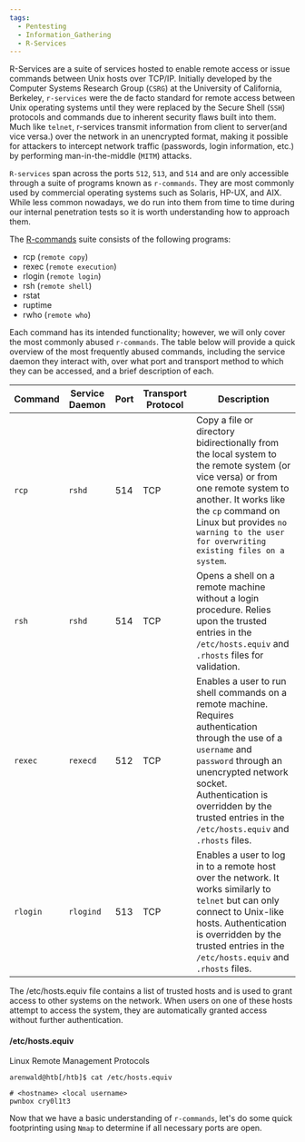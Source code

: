 ```yaml
---
tags:
  - Pentesting
  - Information_Gathering
  - R-Services
---
```

R-Services are a suite of services hosted to enable remote access or issue commands between Unix hosts over TCP/IP. Initially developed by the Computer Systems Research Group (`CSRG`) at the University of California, Berkeley, `r-services` were the de facto standard for remote access between Unix operating systems until they were replaced by the Secure Shell (`SSH`) protocols and commands due to inherent security flaws built into them. Much like `telnet`, r-services transmit information from client to server(and vice versa.) over the network in an unencrypted format, making it possible for attackers to intercept network traffic (passwords, login information, etc.) by performing man-in-the-middle (`MITM`) attacks.

`R-services` span across the ports `512`, `513`, and `514` and are only accessible through a suite of programs known as `r-commands`. They are most commonly used by commercial operating systems such as Solaris, HP-UX, and AIX. While less common nowadays, we do run into them from time to time during our internal penetration tests so it is worth understanding how to approach them.

The [R-commands](https://en.wikipedia.org/wiki/Berkeley_r-commands) suite consists of the following programs:

- rcp (`remote copy`)
- rexec (`remote execution`)
- rlogin (`remote login`)
- rsh (`remote shell`)
- rstat
- ruptime
- rwho (`remote who`)

Each command has its intended functionality; however, we will only cover the most commonly abused `r-commands`. The table below will provide a quick overview of the most frequently abused commands, including the service daemon they interact with, over what port and transport method to which they can be accessed, and a brief description of each.

|**Command**|**Service Daemon**|**Port**|**Transport Protocol**|**Description**|
|---|---|---|---|---|
|`rcp`|`rshd`|514|TCP|Copy a file or directory bidirectionally from the local system to the remote system (or vice versa) or from one remote system to another. It works like the `cp` command on Linux but provides `no warning to the user for overwriting existing files on a system`.|
|`rsh`|`rshd`|514|TCP|Opens a shell on a remote machine without a login procedure. Relies upon the trusted entries in the `/etc/hosts.equiv` and `.rhosts` files for validation.|
|`rexec`|`rexecd`|512|TCP|Enables a user to run shell commands on a remote machine. Requires authentication through the use of a `username` and `password` through an unencrypted network socket. Authentication is overridden by the trusted entries in the `/etc/hosts.equiv` and `.rhosts` files.|
|`rlogin`|`rlogind`|513|TCP|Enables a user to log in to a remote host over the network. It works similarly to `telnet` but can only connect to Unix-like hosts. Authentication is overridden by the trusted entries in the `/etc/hosts.equiv` and `.rhosts` files.|

The /etc/hosts.equiv file contains a list of trusted hosts and is used to grant access to other systems on the network. When users on one of these hosts attempt to access the system, they are automatically granted access without further authentication.

#### /etc/hosts.equiv

Linux Remote Management Protocols

```shell-session
arenwald@htb[/htb]$ cat /etc/hosts.equiv

# <hostname> <local username>
pwnbox cry0l1t3
```

Now that we have a basic understanding of `r-commands`, let's do some quick footprinting using `Nmap` to determine if all necessary ports are open.